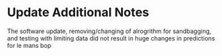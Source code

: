 # Update Additional Notes
The software update, removing/changing of alrogrithm for sandbagging, and testing with limiting data did not result in huge changes in predictions for le mans bop  